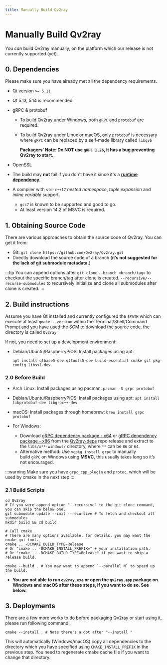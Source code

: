 ```yaml
---
title: Manually Build Qv2ray
---
```


# Manually Build Qv2ray

You *can* build Qv2ray manually, on the platform which our release is not currently supported (yet).

## 0. Dependencies

Please make sure you have already met all the dependency requirements.

- Qt version `>= 5.11`

- Qt 5.13, 5.14 is recommended

- gRPC & protobuf

  - To build Qv2ray under Windows, both `gRPC` and `protobuf` are required.

  - To build Qv2ray under Linux or macOS, only `protobuf` is necessary where `gRPC` can be replaced by a self-made library called `libqvb`

    **Packagers’ Note: Do NOT use `gRPC 1.26`, it has a bug preventing Qv2ray to start.**

- OpenSSL

- The build may **not** fail if you don't have it since it's a **<u>runtime dependency</u>**.

- A compiler with `std-c++17` *nested namespace*, _tuple expansion_ and _inline variable_ support.

  - `gcc7` is known to be supported and good to go.
  - At least version 14.2 of MSVC is required.

## 1. Obtaining Source Code

There are various approaches to obtain the source code of Qv2ray. You can get it from:

- Git: `git clone https://github.com/Qv2ray/Qv2ray.git`
- Directly download the source code of a branch (**it’s not suggested for the lack of git submodule metadata.**)

:::tip You can append options after `git clone`
`--branch <branch/tag>` to checkout the specific branch/tag after clone is created.
`--recursive/--recurse-submodules` to recursively initialize and clone all submodules after clone is created.
:::

## 2. Build instructions

Assume you have Qt installed and currently configured the `$PATH` which can execute at least `qmake --version` within the Terminal/Shell/Command Prompt and you have used the SCM to download the source code, the directory is called `Qv2ray`

If not, you need to set up a development environment:

- Debian/Ubuntu/RaspberryPiOS: Install packages using apt:

  `apt install qtbase5-dev qttools5-dev build-essential cmake git pkg-config libssl-dev`

### 2.0 Before Build

- Arch Linux: Install packages using pacman: `pacman -S grpc protobuf`

- Debian/Ubuntu/RaspberryPiOS: Install packages using apt: `apt install libprotobuf-dev libgrpc++-dev`

- macOS: Install packages through homebrew: `brew install grpc protobuf`

- For Windows:

  - Download [gRPC dependency package - x64](https://github.com/Qv2ray/Qv2ray-deps/releases/download/release/Qv2ray-deps-grpc-x64-windows.7z) or [gRPC dependency package - x86](https://github.com/Qv2ray/Qv2ray-deps/releases/download/release/Qv2ray-deps-grpc-x86-windows.7z) from the [Qv2ray-deps](https://github.com/Qv2ray/Qv2ray-deps) repo release and extract to the `libs/x**-windows/` directory, where `**` can be `86` or `64`.
  - Alternative method: Use `vcpkg install grpc` to manually build `gRPC` on Windows using **MSVC**, this usually takes long so it’s not encouraged.

:::warning
Make sure you have `grpc_cpp_plugin` and `protoc`, which will be used by cmake in the next step
:::

### 2.1 Build Scripts

```shell
cd Qv2ray
# If you were append option "--recursive" to the git clone command, you can skip the below one.
git submodule update --init --recursive # To fetch and checkout all submodules
mkdir build && cd build

# Call cmake
# There are many options available, for details, you may want the cmake-gui tool.
cmake .. -DCMAKE_BUILD_TYPE=Release
# Or "cmake .. -DCMAKE_INSTALL_PREFIX=" + your installation path.
# Or "cmake .. -DCMAKE_BUILD_TYPE=Release" if you want to ship a release build.

cmake --build . # You may want to append `--parallel N` to speed up the build.
```

- **You are not able to run `qv2ray.exe` or open the `qv2ray.app` package on Windows and macOS after these steps, if you want to do so. See below.**

## 3. Deployments

There are a few more works to do before packaging Qv2ray or start using it, please run following command.

```shell
cmake --install . # Note there's a dot after "--install "
```

This will automatically (Windows/macOS) copy all dependencies to the directory which you have specified using `CMAKE_INSTALL_PREFIX` in the previous step. You need to regenerate cmake cache file if you want to change that directory.
